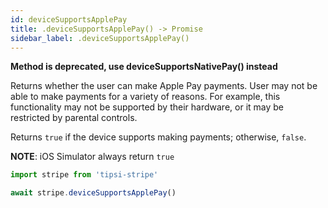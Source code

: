 ```yaml
---
id: deviceSupportsApplePay
title: .deviceSupportsApplePay() -> Promise
sidebar_label: .deviceSupportsApplePay()
---
```


__Method is deprecated, use deviceSupportsNativePay() instead__

Returns whether the user can make Apple Pay payments.
User may not be able to make payments for a variety of reasons. For example, this functionality may not be supported by their hardware, or it may be restricted by parental controls.

Returns `true` if the device supports making payments; otherwise, `false`.

**NOTE**: iOS Simulator always return `true`

```js
import stripe from 'tipsi-stripe'

await stripe.deviceSupportsApplePay()
```
